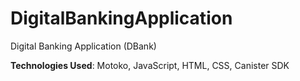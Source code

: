 # DigitalBankingApplication
Digital Banking Application (DBank)

<p><strong>Technologies Used</strong>: Motoko, JavaScript, HTML, CSS, Canister SDK</p>

